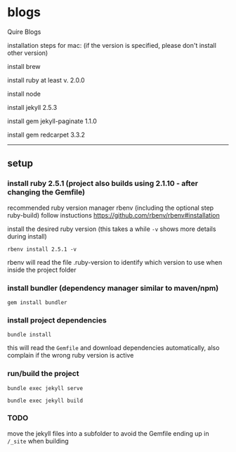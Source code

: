 # blogs
Quire Blogs




installation steps for mac:
(if the version is specified, please don't install other version)

install brew

install ruby at least v. 2.0.0

install node

install jekyll 2.5.3

install gem jekyll-paginate 1.1.0

install gem redcarpet 3.3.2

----------------------------

## setup

### install ruby 2.5.1 (project also builds using 2.1.10 - after changing the Gemfile)

recommended ruby version manager rbenv 
(including the optional step ruby-build)
follow instuctions https://github.com/rbenv/rbenv#installation

install the desired ruby version (this takes a while `-v` shows more details during install)

    rbenv install 2.5.1 -v

rbenv will read the file .ruby-version to identify which version to use when inside the project folder

### install bundler (dependency manager similar to maven/npm)

    gem install bundler

### install project dependencies

    bundle install
  
this will read the `Gemfile` and download dependencies automatically, also complain if the wrong ruby version is active

### run/build the project

    bundle exec jekyll serve

    bundle exec jekyll build


### TODO
move the jekyll files into a subfolder to avoid the Gemfile ending up in `/_site` when building
